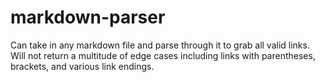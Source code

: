 # markdown-parser

Can take in any markdown file and parse through it to grab all valid links. Will not return a multitude of edge cases including links with parentheses, brackets, and various link endings.
